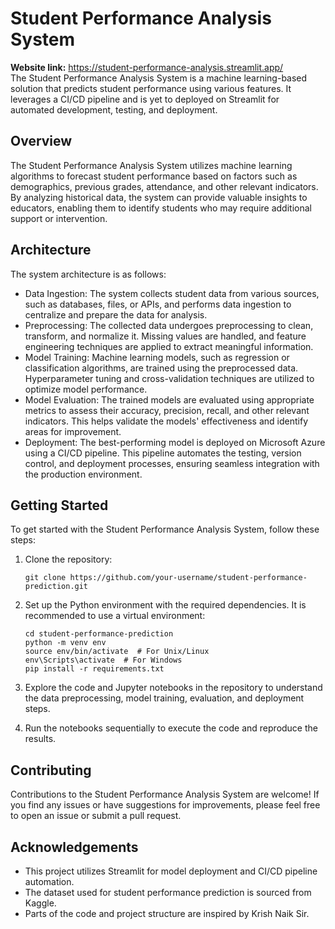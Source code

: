 # Student Performance Analysis System
**Website link:** https://student-performance-analysis.streamlit.app/
<br>
The Student Performance Analysis System is a machine learning-based solution that predicts student performance using various features. It leverages a CI/CD pipeline and is yet to deployed on Streamlit for automated development, testing, and deployment.

## Overview

The Student Performance Analysis System utilizes machine learning algorithms to forecast student performance based on factors such as demographics, previous grades, attendance, and other relevant indicators. By analyzing historical data, the system can provide valuable insights to educators, enabling them to identify students who may require additional support or intervention.

## Architecture

The system architecture is as follows:

- Data Ingestion: The system collects student data from various sources, such as databases, files, or APIs, and performs data ingestion to centralize and prepare the data for analysis.
- Preprocessing: The collected data undergoes preprocessing to clean, transform, and normalize it. Missing values are handled, and feature engineering techniques are applied to extract meaningful information.
- Model Training: Machine learning models, such as regression or classification algorithms, are trained using the preprocessed data. Hyperparameter tuning and cross-validation techniques are utilized to optimize model performance.
- Model Evaluation: The trained models are evaluated using appropriate metrics to assess their accuracy, precision, recall, and other relevant indicators. This helps validate the models' effectiveness and identify areas for improvement.
- Deployment: The best-performing model is deployed on Microsoft Azure using a CI/CD pipeline. This pipeline automates the testing, version control, and deployment processes, ensuring seamless integration with the production environment.

## Getting Started

To get started with the Student Performance Analysis System, follow these steps:

1. Clone the repository:

   ```shell
   git clone https://github.com/your-username/student-performance-prediction.git

2. Set up the Python environment with the required dependencies. It is recommended to use a virtual environment:

    ```shell
    cd student-performance-prediction
    python -m venv env
    source env/bin/activate  # For Unix/Linux
    env\Scripts\activate  # For Windows
    pip install -r requirements.txt

3. Explore the code and Jupyter notebooks in the repository to understand the data preprocessing, model training, evaluation, and deployment steps.

4. Run the notebooks sequentially to execute the code and reproduce the results.

## Contributing
Contributions to the Student Performance Analysis System are welcome! If you find any issues or have suggestions for improvements, please feel free to open an issue or submit a pull request.

## Acknowledgements
* This project utilizes Streamlit for model deployment and CI/CD pipeline automation.
* The dataset used for student performance prediction is sourced from Kaggle.
* Parts of the code and project structure are inspired by Krish Naik Sir.
